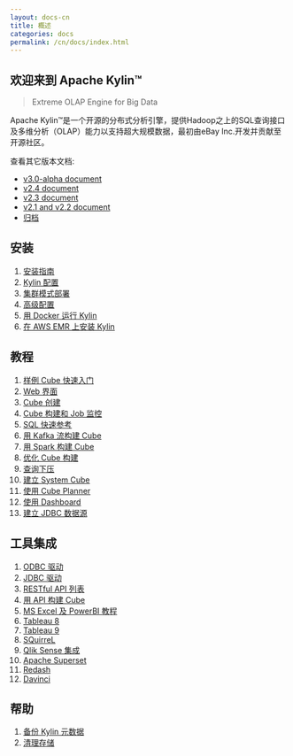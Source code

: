 ```yaml
---
layout: docs-cn
title: 概述
categories: docs
permalink: /cn/docs/index.html
---
```


欢迎来到 Apache Kylin™
------------  
> Extreme OLAP Engine for Big Data

Apache Kylin™是一个开源的分布式分析引擎，提供Hadoop之上的SQL查询接口及多维分析（OLAP）能力以支持超大规模数据，最初由eBay Inc.开发并贡献至开源社区。

查看其它版本文档: 
* [v3.0-alpha document](/docs30)
* [v2.4 document](/cn/docs24/)
* [v2.3 document](/cn/docs23/)
* [v2.1 and v2.2 document](/cn/docs21/)
* [归档](/archive/)

安装
------------  
1. [安装指南](install/index.html)
2. [Kylin 配置](install/configuration.html)
3. [集群模式部署](install/kylin_cluster.html)
4. [高级配置](install/advance_settings.html)
5. [用 Docker 运行 Kylin](install/kylin_docker.html)
6. [在 AWS EMR 上安装 Kylin](install/kylin_aws_emr.html)

教程
------------  
1. [样例 Cube 快速入门](tutorial/kylin_sample.html)
2. [Web 界面](tutorial/web.html)
3. [Cube 创建](tutorial/create_cube.html)
4. [Cube 构建和 Job 监控](tutorial/cube_build_job.html)
5. [SQL 快速参考](tutorial/sql_reference.html)
6. [用 Kafka 流构建 Cube](tutorial/cube_streaming.html)
7. [用 Spark 构建 Cube](tutorial/cube_spark.html)
8. [优化 Cube 构建](tutorial/cube_build_performance.html)
9. [查询下压](tutorial/query_pushdown.html)
10. [建立 System Cube](tutorial/setup_systemcube.html)
11. [使用 Cube Planner](tutorial/use_cube_planner.html)
12. [使用 Dashboard](tutorial/use_dashboard.html)
13. [建立 JDBC 数据源](tutorial/setup_jdbc_datasource.html)


工具集成
------------  
1. [ODBC 驱动](tutorial/odbc.html)
2. [JDBC 驱动](howto/howto_jdbc.html)
3. [RESTful API 列表](howto/howto_use_restapi.html)
4. [用 API 构建 Cube](howto/howto_build_cube_with_restapi.html)
5. [MS Excel 及 PowerBI 教程](tutorial/powerbi.html)
6. [Tableau 8](tutorial/tableau.html)
7. [Tableau 9](tutorial/tableau_91.html)
8. [SQuirreL](tutorial/squirrel.html)
9. [Qlik Sense 集成](tutorial/Qlik.html)
10. [Apache Superset](tutorial/superset.html)
11. [Redash](/blog/2018/05/08/redash-kylin-plugin-strikingly/)
12. [Davinci](/blog/2019/11/29/davinci-kylin-insight/)


帮助
------------  
1. [备份 Kylin 元数据](howto/howto_backup_metadata.html)
2. [清理存储](howto/howto_cleanup_storage.html)






